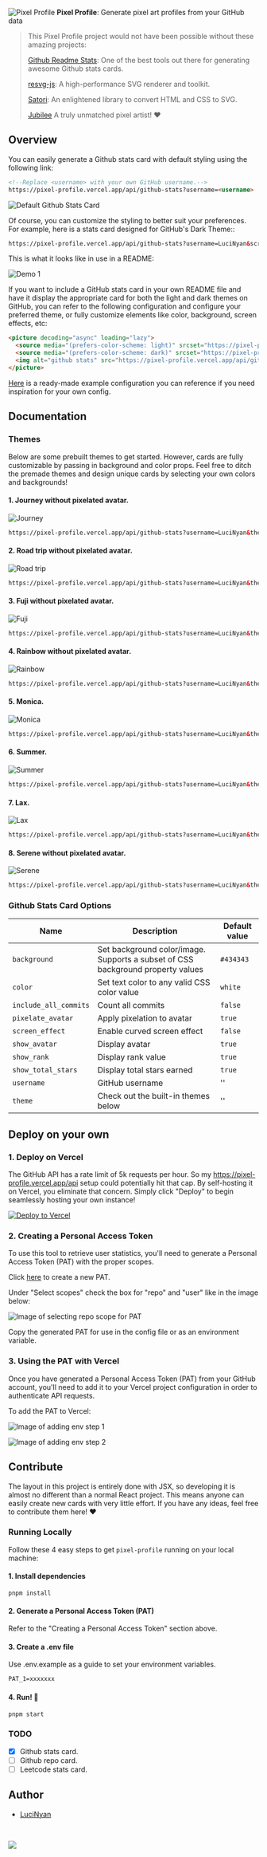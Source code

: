 ![Pixel Profile](.github/img/card.png)
**Pixel Profile**: Generate pixel art profiles from your GitHub data

> This Pixel Profile project would not have been possible without these amazing projects:
> 
> [Github Readme Stats](https://github.com/anuraghazra/github-readme-stats): One of the best tools out there for generating awesome Github stats cards.
> 
> [resvg-js](https://github.com/yisibl/resvg-js): A high-performance SVG renderer and toolkit.
>
> [Satori](https://github.com/vercel/satori): An enlightened library to convert HTML and CSS to SVG.
> 
> [Jubilee](https://ko-fi.com/8pxl) A truly unmatched pixel artist! ❤️

## Overview

You can easily generate a Github stats card with default styling using the following link:
```html
<!--Replace <username> with your own GitHub username.-->
https://pixel-profile.vercel.app/api/github-stats?username=<username>
```
![Default Github Stats Card](.github/img/default-github-stats.png)

Of course, you can customize the styling to better suit your preferences. For example, here is a stats card designed for GitHub's Dark Theme::
```html
https://pixel-profile.vercel.app/api/github-stats?username=LuciNyan&screen_effect=true&theme=rainbow
```
This is what it looks like in use in a README:

![Demo 1](.github/img/demo-1.png)

If you want to include a GitHub stats card in your own README file and have it display the appropriate card for both the light and dark themes on GitHub, you can refer to the following configuration and configure your preferred theme, or fully customize elements like color, background, screen effects, etc:

```md
<picture decoding="async" loading="lazy">
  <source media="(prefers-color-scheme: light)" srcset="https://pixel-profile.vercel.app/api/github-stats?username=LuciNyan&theme=summer">
  <source media="(prefers-color-scheme: dark)" srcset="https://pixel-profile.vercel.app/api/github-stats?username=LuciNyan&screen_effect=true&theme=blue_chill">
  <img alt="github stats" src="https://pixel-profile.vercel.app/api/github-stats?username=LuciNyan&theme=summer">
</picture>
```

[Here](https://github.com/LuciNyan) is a ready-made example configuration you can reference if you need inspiration for your own config.

## Documentation
### Themes
Below are some prebuilt themes to get started. However, cards are fully customizable by passing in background and color props. Feel free to ditch the premade themes and design unique cards by selecting your own colors and backgrounds!
#### 1. Journey without pixelated avatar.
![Journey](./packages/pixel-profile/test/__image_snapshots__/theme-test-ts-packages-pixel-profile-test-theme-test-ts-theme-render-card-with-journey-theme-1-snap.png)
```html
https://pixel-profile.vercel.app/api/github-stats?username=LuciNyan&theme=journey&pixelate_avatar=false
```

#### 2. Road trip without pixelated avatar.
![Road trip](./packages/pixel-profile/test/__image_snapshots__/theme-test-ts-packages-pixel-profile-test-theme-test-ts-theme-render-card-with-road-trip-theme-1-snap.png)
```html
https://pixel-profile.vercel.app/api/github-stats?username=LuciNyan&theme=road_trip&pixelate_avatar=false
```

#### 3. Fuji without pixelated avatar.
![Fuji](./packages/pixel-profile/test/__image_snapshots__/theme-test-ts-packages-pixel-profile-test-theme-test-ts-theme-render-card-with-fuji-theme-1-snap.png)
```html
https://pixel-profile.vercel.app/api/github-stats?username=LuciNyan&theme=fuji&pixelate_avatar=false
```

#### 4. Rainbow without pixelated avatar.
![Rainbow](./packages/pixel-profile/test/__image_snapshots__/theme-test-ts-packages-pixel-profile-test-theme-test-ts-theme-render-card-with-rainbow-theme-1-snap.png)
```html
https://pixel-profile.vercel.app/api/github-stats?username=LuciNyan&theme=rainbow&pixelate_avatar=false
```

#### 5. Monica.
![Monica](./packages/pixel-profile/test/__image_snapshots__/theme-test-ts-packages-pixel-profile-test-theme-test-ts-theme-render-card-with-monica-theme-1-snap.png)
```html
https://pixel-profile.vercel.app/api/github-stats?username=LuciNyan&theme=monica
```

#### 6. Summer.
![Summer](./packages/pixel-profile/test/__image_snapshots__/theme-test-ts-packages-pixel-profile-test-theme-test-ts-theme-render-card-with-summer-theme-1-snap.png)
```html
https://pixel-profile.vercel.app/api/github-stats?username=LuciNyan&theme=summer
```

#### 7. Lax.
![Lax](./packages/pixel-profile/test/__image_snapshots__/theme-test-ts-packages-pixel-profile-test-theme-test-ts-theme-render-card-with-lax-theme-1-snap.png)
```html
https://pixel-profile.vercel.app/api/github-stats?username=LuciNyan&theme=lax
```

#### 8. Serene without pixelated avatar.
![Serene](./packages/pixel-profile/test/__image_snapshots__/theme-test-ts-packages-pixel-profile-test-theme-test-ts-theme-render-card-with-serene-theme-1-snap.png)
```html
https://pixel-profile.vercel.app/api/github-stats?username=LuciNyan&theme=serene&pixelate_avatar=false
```

### Github Stats Card Options

| Name                  | Description                                                                     | Default value |
|-----------------------|---------------------------------------------------------------------------------|---------------|
| `background`          | Set background color/image. Supports a subset of CSS background property values | `#434343`     |
| `color`               | Set text color to any valid CSS color value                                     | `white`       |
| `include_all_commits` | Count all commits                                                               | `false`       |
| `pixelate_avatar`     | Apply pixelation to avatar                                                      | `true`        |
| `screen_effect`       | Enable curved screen effect                                                     | `false`       |
| `show_avatar`         | Display avatar                                                                  | `true`        |
| `show_rank`           | Display rank value                                                              | `true`        |
| `show_total_stars`    | Display total stars earned                                                      | `true`        |
| `username`            | GitHub username                                                                 | ''            |
| `theme`               | Check out the built-in themes below                                             | ''            |

## Deploy on your own

### 1. Deploy on Vercel
The GitHub API has a rate limit of 5k requests per hour. So my https://pixel-profile.vercel.app/api setup could potentially hit that cap. By self-hosting it on Vercel, you eliminate that concern. Simply click "Deploy" to begin seamlessly hosting your own instance!

[![Deploy to Vercel](https://vercel.com/button)](https://vercel.com/import/project?template=https://github.com/LuciNyan/pixel-profile)

### 2. Creating a Personal Access Token
To use this tool to retrieve user statistics, you'll need to generate a Personal Access Token (PAT) with the proper scopes.

Click [here](https://github.com/settings/tokens/new) to create a new PAT.

Under "Select scopes" check the box for "repo" and "user" like in the image below:

![Image of selecting repo scope for PAT](.github/img/select-scopes.png)

Copy the generated PAT for use in the config file or as an environment variable.

### 3. Using the PAT with Vercel
Once you have generated a Personal Access Token (PAT) from your GitHub account, you'll need to add it to your Vercel project configuration in order to authenticate API requests.

To add the PAT to Vercel:

![Image of adding env step 1](.github/img/add-env-step-1.png)

![Image of adding env step 2](.github/img/add-env-step-2.png)

## Contribute
The layout in this project is entirely done with JSX, so developing it is almost no different than a normal React project. This means anyone can easily create new cards with very little effort. If you have any ideas, feel free to contribute them here! ❤️

### Running Locally
Follow these 4 easy steps to get `pixel-profile` running on your local machine:

#### 1. Install dependencies
```shell
pnpm install
```

#### 2. Generate a Personal Access Token (PAT)
Refer to the "Creating a Personal Access Token" section above.

#### 3. Create a .env file
Use .env.example as a guide to set your environment variables.
```markdown
PAT_1=xxxxxxx
```

#### 4. Run! 🚀
```shell
pnpm start
```

### TODO
- [X] Github stats card.
- [ ] Github repo card.
- [ ] Leetcode stats card.

## Author

- [LuciNyan](https://github.com/LuciNyan)

&nbsp;

<a aria-label="Vercel logo" href="https://vercel.com">
  <img src="https://badgen.net/badge/icon/Made%20with%20Love?icon=zeit&label&color=black&labelColor=black">
</a>
